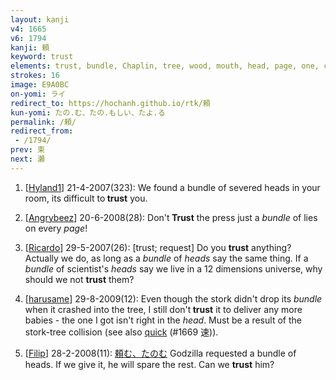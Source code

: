 ```yaml
---
layout: kanji
v4: 1665
v6: 1794
kanji: 頼
keyword: trust
elements: trust, bundle, Chaplin, tree, wood, mouth, head, page, one, ceiling, drop, shellfish, clam, oyster, eye, animal legs, eight
strokes: 16
image: E9A0BC
on-yomi: ライ
redirect_to: https://hochanh.github.io/rtk/頼
kun-yomi: たの.む、たの.もしい、たよ.る
permalink: /頼/
redirect_from:
 - /1794/
prev: 束
next: 瀬
---
```


1) [<a href="http://kanji.koohii.com/profile/Hyland1">Hyland1</a>] 21-4-2007(323): We found a bundle of severed heads in your room, its difficult to<strong> trust</strong> you.

2) [<a href="http://kanji.koohii.com/profile/Angrybeez">Angrybeez</a>] 20-6-2008(28): Don&#039;t<strong> Trust</strong> the press just a <em>bundle</em> of lies on every <em>page</em>!

3) [<a href="http://kanji.koohii.com/profile/Ricardo">Ricardo</a>] 29-5-2007(26): [trust; request] Do you <strong>trust</strong> anything? Actually we do, as long as a <em>bundle</em> of <em>heads</em> say the same thing. If a <em>bundle</em> of scientist&#039;s <em>heads</em> say we live in a 12 dimensions universe, why should we not <strong>trust</strong> them?

4) [<a href="http://kanji.koohii.com/profile/harusame">harusame</a>] 29-8-2009(12): Even though the stork didn&#039;t drop its <em>bundle</em> when it crashed into the tree, I still don&#039;t<strong> trust</strong> it to deliver any more babies - the one I got isn&#039;t right in the <em>head</em>. Must be a result of the stork-tree collision (see also <a href="../v4/1669.html">quick</a> (#1669 速)).

5) [<a href="http://kanji.koohii.com/profile/Filip">Filip</a>] 28-2-2008(11): <a href="midori://search?text=頼む、たのむ">頼む、たのむ</a> Godzilla requested a bundle of heads. If we give it, he will spare the rest. Can we <strong>trust</strong> him?


